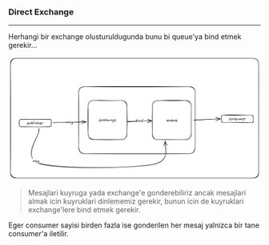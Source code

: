 ### Direct Exchange

---

Herhangi bir exchange olusturuldugunda bunu bi queue'ya bind etmek gerekir...

![img.png](img.png)

> Mesajlari kuyruga yada exchange'e gonderebiliriz ancak mesajlari almak icin kuyruklari dinlememiz gerekir, bunun icin de kuyruklari exchange'lere bind etmek gerekir.
> 
> 



Eger consumer sayisi birden fazla ise gonderilen her mesaj yalnizca bir tane consumer'a iletilir.  